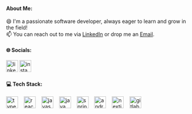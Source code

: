#### About Me:
😄  I'm a passionate software developer, always eager to learn and grow in the field! 
<br>
📫 You can reach out to me via <a href="https://www.linkedin.com/in/aleaguiard" target="_blank">LinkedIn</a> or drop me an <a href="mailto:aleaguiard@hotmail.com">Email</a>.

#### 🌐 Socials:
<div align="left">
  <a href="https://linkedin.com/in/aleaguiard"><img src="https://skillicons.dev/icons?i=linkedin" width="32" height="32" alt="linkedin logo" /></a>
  <a href="https://instagram.com/aleaguiard"><img src="https://skillicons.dev/icons?i=instagram" width="32" height="32" alt="instagram logo" /></a>
</div>

#### 💻 Tech Stack:
<div align="left">
  <img src="https://skillicons.dev/icons?i=ts" height="32" alt="typescript logo"  />
  <img width="8" />
  <img src="https://skillicons.dev/icons?i=react" height="32" alt="react logo"  />
  <img width="8" />
  <img src="https://skillicons.dev/icons?i=js" height="32" alt="javascript logo"  />
  <img width="8" />
  <img src="https://skillicons.dev/icons?i=java" height="32" alt="java logo"  />
  <img width="8" />
  <img src="https://skillicons.dev/icons?i=spring" height="32" alt="spring logo"  />
  <img width="8" />
  <img src="https://skillicons.dev/icons?i=androidstudio" height="32" alt="androidstudio logo"  />
  <img width="8" />
  <img src="https://skillicons.dev/icons?i=nextjs" height="32" alt="nextjs logo"  />
  <img width="8" />
  <img src="https://skillicons.dev/icons?i=gitlab" height="32" alt="gitlab logo"  />
</div>
